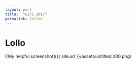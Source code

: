 ```yaml
---
layout: post
title:  "GITS 2017"
permalink: lolled
---
```


# Lollo

![My helpful screenshot]({{ site.url }}/assets/untitled.000.png)

